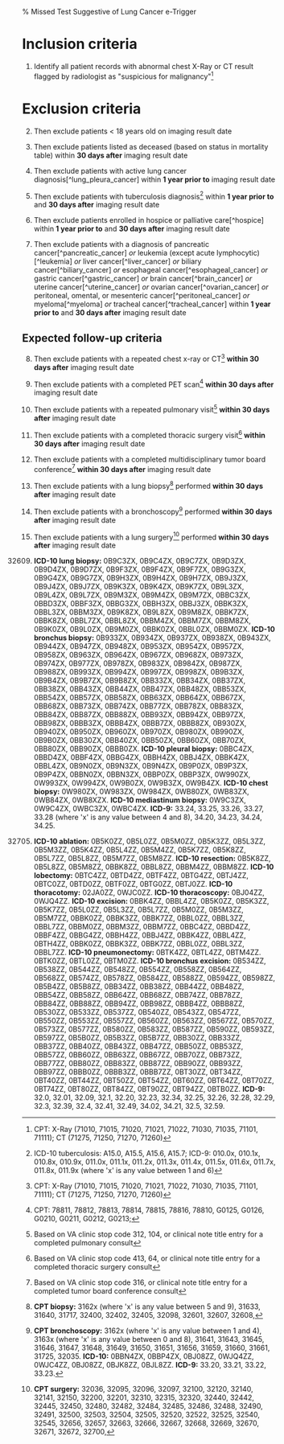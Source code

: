 % Missed Test Suggestive of Lung Cancer e-Trigger


# Inclusion criteria

1. Identify all patient records with abnormal chest X-Ray or CT result
flagged by radiologist as "suspicious for malignancy"[^1]




# Exclusion criteria

2. Then exclude patients \< 18 years old on imaging result date

3. Then exclude patients listed as deceased (based on status in
mortality table) within **30 days after** imaging result date

4. Then exclude patients with active lung cancer
diagnosis[^lung_pleura_cancer] within **1 year prior to** imaging
result date

5. Then exclude patients with tuberculosis diagnosis[^4] within **1
year prior to** and **30 days after** imaging result date

6. Then exclude patients enrolled in hospice or palliative
care[^hospice] within **1 year prior to** and **30 days after**
imaging result date

7. Then exclude patients with a diagnosis of pancreatic
cancer[^pancreatic_cancer] *or*
leukemia (except acute lymphocytic)[^leukemia] *or*
liver cancer[^liver_cancer] *or*
biliary cancer[^biliary_cancer] *or*
esophageal cancer[^esophageal_cancer] *or*
gastric cancer[^gastric_cancer] *or*
brain cancer[^brain_cancer] *or*
uterine cancer[^uterine_cancer] *or*
ovarian cancer[^ovarian_cancer] *or*
peritoneal, omental, or mesenteric cancer[^peritoneal_cancer] *or*
myeloma[^myeloma] *or*
tracheal cancer[^tracheal_cancer]
within **1 year prior to** and **30 days after** imaging result date




## Expected follow-up criteria

8. Then exclude patients with a repeated chest x-ray or CT[^1]
**within 30 days after** imaging result date

9. Then exclude patients with a completed PET scan[^18] **within 30
days after** imaging result date

10. Then exclude patients with a repeated pulmonary visit[^19]
**within 30 days after** imaging result date

11. Then exclude patients with a completed thoracic surgery visit[^20]
**within 30 days after** imaging result date

12. Then exclude patients with a completed multidisciplinary tumor
board conference[^21] **within 30 days after** imaging result date

13. Then exclude patients with a lung biopsy[^22] performed **within
30 days after** imaging result date

14. Then exclude patients with a bronchoscopy[^23] performed **within
30 days after** imaging result date

15. Then exclude patients with a lung surgery[^24] performed **within
30 days after** imaging result date




[^1]: CPT: X-Ray (71010, 71015, 71020, 71021, 71022, 71030, 71035,
71101, 71111); CT (71275, 71250, 71270, 71260)

[^4]: ICD-10 tuberculosis: A15.0, A15.5, A15.6, A15.7; ICD-9: 010.0x,
010.1x, 010.8x, 010.9x, 011.0x, 011.1x, 011.2x, 011.3x, 011.4x,
011.5x, 011.6x, 011.7x, 011.8x, 011.9x (where 'x' is any value between
1 and 6)


[^18]: CPT: 78811, 78812, 78813, 78814, 78815, 78816, 78810, G0125,
G0126, G0210, G0211, G0212, G0213; 

[^19]: Based on VA clinic stop code 312, 104, or clinical note title
entry for a completed pulmonary consult

[^20]: Based on VA clinic stop code 413, 64, or clinical note title
entry for a completed thoracic surgery consult

[^21]: Based on VA clinic stop code 316, or clinical note title entry
for a completed tumor board conference consult

[^22]: **CPT biopsy:** 3162x (where 'x' is any value between 5 and 9),
31633, 31640, 31717, 32400, 32402, 32405, 32098, 32601, 32607, 32608,
32609. **ICD-10 lung biopsy:** 0B9C3ZX, 0B9C4ZX, 0B9C7ZX, 0B9D3ZX,
0B9D4ZX, 0B9D7ZX, 0B9F3ZX, 0B9F4ZX, 0B9F7ZX, 0B9G3ZX, 0B9G4ZX,
0B9G7ZX, 0B9H3ZX, 0B9H4ZX, 0B9H7ZX, 0B9J3ZX, 0B9J4ZX, 0B9J7ZX,
0B9K3ZX, 0B9K4ZX, 0B9K7ZX, 0B9L3ZX, 0B9L4ZX, 0B9L7ZX, 0B9M3ZX,
0B9M4ZX, 0B9M7ZX, 0BBC3ZX, 0BBD3ZX, 0BBF3ZX, 0BBG3ZX, 0BBH3ZX,
0BBJ3ZX, 0BBK3ZX, 0BBL3ZX, 0BBM3ZX, 0B9K8ZX, 0B9L8ZX, 0B9M8ZX,
0BBK7ZX, 0BBK8ZX, 0BBL7ZX, 0BBL8ZX, 0BBM4ZX, 0BBM7ZX, 0BBM8ZX,
0B9K0ZX, 0B9L0ZX, 0B9M0ZX, 0BBK0ZX, 0BBL0ZX, 0BBM0ZX. **ICD-10
bronchus biopsy:** 0B933ZX, 0B934ZX, 0B937ZX, 0B938ZX, 0B943ZX,
0B944ZX, 0B947ZX, 0B948ZX, 0B953ZX, 0B954ZX, 0B957ZX, 0B958ZX,
0B963ZX, 0B964ZX, 0B967ZX, 0B968ZX, 0B973ZX, 0B974ZX, 0B977ZX,
0B978ZX, 0B983ZX, 0B984ZX, 0B987ZX, 0B988ZX, 0B993ZX, 0B994ZX,
0B997ZX, 0B998ZX, 0B9B3ZX, 0B9B4ZX, 0B9B7ZX, 0B9B8ZX, 0BB33ZX,
0BB34ZX, 0BB37ZX, 0BB38ZX, 0BB43ZX, 0BB44ZX, 0BB47ZX, 0BB48ZX,
0BB53ZX, 0BB54ZX, 0BB57ZX, 0BB58ZX, 0BB63ZX, 0BB64ZX, 0BB67ZX,
0BB68ZX, 0BB73ZX, 0BB74ZX, 0BB77ZX, 0BB78ZX, 0BB83ZX, 0BB84ZX,
0BB87ZX, 0BB88ZX, 0BB93ZX, 0BB94ZX, 0BB97ZX, 0BB98ZX, 0BBB3ZX,
0BBB4ZX, 0BBB7ZX, 0BBB8ZX, 0B930ZX, 0B940ZX, 0B950ZX, 0B960ZX,
0B970ZX, 0B980ZX, 0B990ZX, 0B9B0ZX, 0BB30ZX, 0BB40ZX, 0BB50ZX,
0BB60ZX, 0BB70ZX, 0BB80ZX, 0BB90ZX, 0BBB0ZX. **ICD-10 pleural
biopsy:** 0BBC4ZX, 0BBD4ZX, 0BBF4ZX, 0BBG4ZX, 0BBH4ZX, 0BBJ4ZX,
0BBK4ZX, 0BBL4ZX, 0B9N0ZX, 0B9N3ZX, 0B9N4ZX, 0B9P0ZX, 0B9P3ZX,
0B9P4ZX, 0BBN0ZX, 0BBN3ZX, 0BBP0ZX, 0BBP3ZX, 0W990ZX, 0W993ZX,
0W994ZX, 0W9B0ZX, 0W9B3ZX, 0W9B4ZX. **ICD-10 chest biopsy:** 0W980ZX,
0W983ZX, 0W984ZX, 0WB80ZX, 0WB83ZX, 0WB84ZX, 0WB8XZX. **ICD-10
mediastinum biopsy:** 0W9C3ZX, 0W9C4ZX, 0WBC3ZX, 0WBC4ZX. **ICD-9:**
33.24, 33.25, 33.26, 33.27, 33.28 (where 'x' is any value between 4
and 8), 34.20, 34.23, 34.24, 34.25.

[^23]: **CPT bronchoscopy:** 3162x (where 'x' is any value between 1
and 4), 3163x (where 'x' is any value between 0 and 8), 31641, 31643,
31645, 31646, 31647, 31648, 31649, 31650, 31651, 31656, 31659, 31660,
31661, 31725, 32035. **ICD-10:** 0BBN4ZX, 0BBP4ZX, 0BJ08ZZ, 0WJQ4ZZ,
0WJC4ZZ, 0BJ08ZZ, 0BJK8ZZ, 0BJL8ZZ. **ICD-9:** 33.20, 33.21, 33.22,
33.23.

[^24]: **CPT surgery:** 32036, 32095, 32096, 32097, 32100, 32120,
32140, 32141, 32150, 32200, 32201, 32310, 32315, 32320, 32440, 32442,
32445, 32450, 32480, 32482, 32484, 32485, 32486, 32488, 32490, 32491,
32500, 32503, 32504, 32505, 32520, 32522, 32525, 32540, 32545, 32656,
32657, 32663, 32666, 32667, 32668, 32669, 32670, 32671, 32672, 32700,
32705. **ICD-10 ablation:** 0B5K0ZZ, 0B5L0ZZ, 0B5M0ZZ, 0B5K3ZZ,
0B5L3ZZ, 0B5M3ZZ, 0B5K4ZZ, 0B5L4ZZ, 0B5M4ZZ, 0B5K7ZZ, 0B5K8ZZ,
0B5L7ZZ, 0B5L8ZZ, 0B5M7ZZ, 0B5M8ZZ. **ICD-10 resection:** 0B5K8ZZ,
0B5L8ZZ, 0B5M8ZZ, 0BBK8ZZ, 0BBL8ZZ, 0BBM4ZZ, 0BBM8ZZ. **ICD-10
lobectomy:** 0BTC4ZZ, 0BTD4ZZ, 0BTF4ZZ, 0BTG4ZZ, 0BTJ4ZZ, 0BTC0ZZ,
0BTD0ZZ, 0BTF0ZZ, 0BTG0ZZ, 0BTJ0ZZ. **ICD-10 thoracotomy:** 02JA0ZZ,
0WJC0ZZ. **ICD-10 thoracoscopy:** 0BJ04ZZ, 0WJQ4ZZ. **ICD-10
excision:** 0BBK4ZZ, 0BBL4ZZ, 0B5K0ZZ, 0B5K3ZZ, 0B5K7ZZ, 0B5L0ZZ,
0B5L3ZZ, 0B5L7ZZ, 0B5M0ZZ, 0B5M3ZZ, 0B5M7ZZ, 0BBK0ZZ, 0BBK3ZZ,
0BBK7ZZ, 0BBL0ZZ, 0BBL3ZZ, 0BBL7ZZ, 0BBM0ZZ, 0BBM3ZZ, 0BBM7ZZ,
0BBC4ZZ, 0BBD4ZZ, 0BBF4ZZ, 0BBG4ZZ, 0BBH4ZZ, 0BBJ4ZZ, 0BBK4ZZ,
0BBL4ZZ, 0BTH4ZZ, 0BBK0ZZ, 0BBK3ZZ, 0BBK7ZZ, 0BBL0ZZ, 0BBL3ZZ,
0BBL7ZZ. **ICD-10 pneumonectomy:** 0BTK4ZZ, 0BTL4ZZ, 0BTM4ZZ. 0BTK0ZZ,
0BTL0ZZ, 0BTM0ZZ. **ICD-10 bronchus excision:** 0B534ZZ, 0B538ZZ,
0B544ZZ, 0B548ZZ, 0B554ZZ, 0B558ZZ, 0B564ZZ, 0B568ZZ, 0B574ZZ,
0B578ZZ, 0B584ZZ, 0B588ZZ, 0B594ZZ, 0B598ZZ, 0B5B4ZZ, 0B5B8ZZ,
0BB34ZZ, 0BB38ZZ, 0BB44ZZ, 0BB48ZZ, 0BB54ZZ, 0BB58ZZ, 0BB64ZZ,
0BB68ZZ, 0BB74ZZ, 0BB78ZZ, 0BB84ZZ, 0BB88ZZ, 0BB94ZZ, 0BB98ZZ,
0BBB4ZZ, 0BBB8ZZ, 0B530ZZ, 0B533ZZ, 0B537ZZ, 0B540ZZ, 0B543ZZ,
0B547ZZ, 0B550ZZ, 0B553ZZ, 0B557ZZ, 0B560ZZ, 0B563ZZ, 0B567ZZ,
0B570ZZ, 0B573ZZ, 0B577ZZ, 0B580ZZ, 0B583ZZ, 0B587ZZ, 0B590ZZ,
0B593ZZ, 0B597ZZ, 0B5B0ZZ, 0B5B3ZZ, 0B5B7ZZ, 0BB30ZZ, 0BB33ZZ,
0BB37ZZ, 0BB40ZZ, 0BB43ZZ, 0BB47ZZ, 0BB50ZZ, 0BB53ZZ, 0BB57ZZ,
0BB60ZZ, 0BB63ZZ, 0BB67ZZ, 0BB70ZZ, 0BB73ZZ, 0BB77ZZ, 0BB80ZZ,
0BB83ZZ, 0BB87ZZ, 0BB90ZZ, 0BB93ZZ, 0BB97ZZ, 0BBB0ZZ, 0BBB3ZZ,
0BBB7ZZ, 0BT30ZZ, 0BT34ZZ, 0BT40ZZ, 0BT44ZZ, 0BT50ZZ, 0BT54ZZ,
0BT60ZZ, 0BT64ZZ, 0BT70ZZ, 0BT74ZZ, 0BT80ZZ, 0BT84ZZ, 0BT90ZZ,
0BT94ZZ, 0BTB0ZZ. **ICD-9:** 32.0, 32.01, 32.09, 32.1, 32.20, 32.23,
32.34, 32.25, 32.26, 32.28, 32.29, 32.3, 32.39, 32.4, 32.41, 32.49,
34.02, 34.21, 32.5, 32.59.

